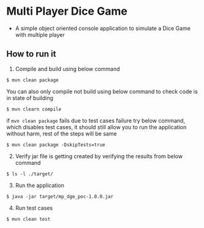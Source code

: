 # Multi Player Dice Game 
- A simple object oriented console application to simulate a Dice Game with multiple player

## How to run it

1. Compile and build using below command
```unix
$ mvn clean package
```

You can also only compile not build using below command to check code is in state of building
```unix
$ mvn clearn compile
```

if `mvn clean package` fails due to test cases failure try below command, which disables test cases, it should still allow you to run the application without harm, rest of the steps will be same

```unix
$ mvn clean package -DskipTests=true
```

2. Verify jar file is getting created by verifying the results from below command
```unix
$ ls -l ./target/
```

3. Run the application 
```unix
$ java -jar target/mp_dge_poc-1.0.0.jar
```

4. Run test cases
```unix
$ mvn clean test
```


